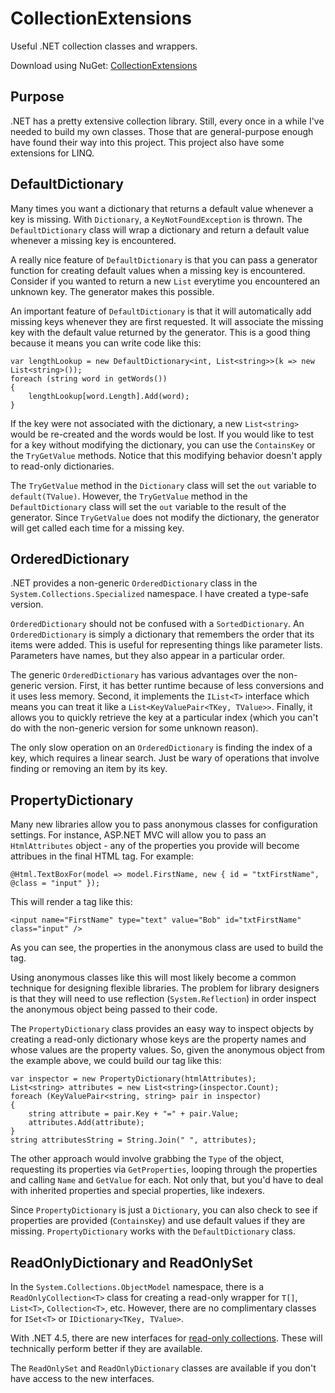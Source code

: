 # CollectionExtensions

Useful .NET collection classes and wrappers.

Download using NuGet: [CollectionExtensions](http://nuget.org/packages/collectionextensions)

## Purpose
.NET has a pretty extensive collection library. Still, every once in a while I've needed to build my own classes. Those that are general-purpose enough have found their way into this project. This project also have some extensions for LINQ.

## DefaultDictionary
Many times you want a dictionary that returns a default value whenever a key is missing. With `Dictionary`, a `KeyNotFoundException` is thrown. The `DefaultDictionary` class will wrap a dictionary and return a default value whenever a missing key is encountered.

A really nice feature of `DefaultDictionary` is that you can pass a generator function for creating default values when a missing key is encountered. Consider if you wanted to return a new `List` everytime you encountered an unknown key. The generator makes this possible.

An important feature of `DefaultDictionary` is that it will automatically add missing keys whenever they are first requested. It will associate the missing key with the default value returned by the generator. This is a good thing because it means you can write code like this:

    var lengthLookup = new DefaultDictionary<int, List<string>>(k => new List<string>());
    foreach (string word in getWords())
    {
        lengthLookup[word.Length].Add(word);
    }
    
If the key were not associated with the dictionary, a new `List<string>` would be re-created and the words would be lost. If you would like to test for a key without modifying the dictionary, you can use the `ContainsKey` or the `TryGetValue` methods. Notice that this modifying behavior doesn't apply to read-only dictionaries.

The `TryGetValue` method in the `Dictionary` class will set the `out` variable to `default(TValue)`. However, the `TryGetValue` method in the `DefaultDictionary` class will set the `out` variable to the result of the generator. Since `TryGetValue` does not modify the dictionary, the generator will get called each time for a missing key.

## OrderedDictionary
.NET provides a non-generic `OrderedDictionary` class in the `System.Collections.Specialized` namespace. I have created a type-safe version.

`OrderedDictionary` should not be confused with a `SortedDictionary`. An `OrderedDictionary` is simply a dictionary that remembers the order that its items were added. This is useful for representing things like parameter lists. Parameters have names, but they also appear in a particular order.

The generic `OrderedDictionary` has various advantages over the non-generic version. First, it has better runtime because of less conversions and it uses less memory. Second, it implements the `IList<T>` interface which means you can treat it like a `List<KeyValuePair<TKey, TValue>>`. Finally, it allows you to quickly retrieve the key at a particular index (which you can't do with the non-generic version for some unknown reason).

The only slow operation on an `OrderedDictionary` is finding the index of a key, which requires a linear search. Just be wary of operations that involve finding or removing an item by its key.

## PropertyDictionary
Many new libraries allow you to pass anonymous classes for configuration settings. For instance, ASP.NET MVC will allow you to pass an `HtmlAttributes` object - any of the properties you provide will become attribues in the final HTML tag. For example:

    @Html.TextBoxFor(model => model.FirstName, new { id = "txtFirstName", @class = "input" });
    
This will render a tag like this:

    <input name="FirstName" type="text" value="Bob" id="txtFirstName" class="input" />
    
As you can see, the properties in the anonymous class are used to build the tag.

Using anonymous classes like this will most likely become a common technique for designing flexible libraries. The problem for library designers is that they will need to use reflection (`System.Reflection`) in order inspect the anonymous object being passed to their code.

The `PropertyDictionary` class provides an easy way to inspect objects by creating a read-only dictionary whose keys are the property names and whose values are the property values. So, given the anonymous object from the example above, we could build our tag like this:

    var inspector = new PropertyDictionary(htmlAttributes);
    List<string> attributes = new List<string>(inspector.Count);
    foreach (KeyValuePair<string, string> pair in inspector)
    {
        string attribute = pair.Key + "=" + pair.Value;
        attributes.Add(attribute);
    }
    string attributesString = String.Join(" ", attributes);
    
The other approach would involve grabbing the `Type` of the object, requesting its properties via `GetProperties`, looping through the properties and calling `Name` and `GetValue` for each. Not only that, but you'd have to deal with inherited properties and special properties, like indexers.

Since `PropertyDictionary` is just a `Dictionary`, you can also check to see if properties are provided (`ContainsKey`) and use default values if they are missing. `PropertyDictionary` works with the `DefaultDictionary` class.

## ReadOnlyDictionary and ReadOnlySet
In the `System.Collections.ObjectModel` namespace, there is a `ReadOnlyCollection<T>` class for creating a read-only wrapper for `T[]`, `List<T>`, `Collection<T>`, etc. However, there are no complimentary classes for `ISet<T>` or `IDictionary<TKey, TValue>`.

With .NET 4.5, there are new interfaces for [read-only collections](http://visualstudiomagazine.com/articles/2012/08/07/new-read-only-collection-interfaces-for-net.aspx). These will technically perform better if they are available.

The `ReadOnlySet` and `ReadOnlyDictionary` classes are available if you don't have access to the new interfaces.
